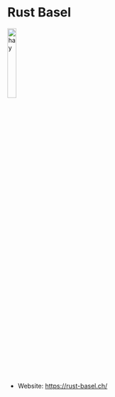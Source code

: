 # Rust Basel

<img src="https://github.com/rust-basel/rust-basel.github.io/blob/main/static/img/favicon.png?raw=true" alt="hay" width="20%" height="20%">

- Website: https://rust-basel.ch/



